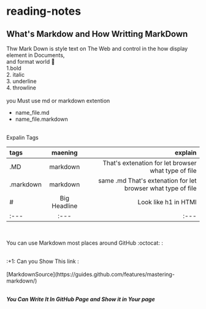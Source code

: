 # reading-notes
## What's Markdow and How Writting MarkDown 
Thw Mark Down is style text on The Web and control in the how display element in Documents,<br>
and format world :syringe: <br>
1.bold<br>
2. italic<br>
3. underline<br>
4.   throwline<br>
<br>
you Must use md or markdown extention
* name_file.md
* name_file.markdown

<br>
Expalin Tags

| tags        | maening     |  explain      |
| :---        |    :----:   |          ---: |
| .MD          | markdown    | That's extenation for let browser what type of file   |
| .markdown   | markdown        | same .md That's extenation for let browser what type of file  |
|#            |Big Headline   |Look like h1 in HTMl|
|:---|:---|:---|
<br>



You can use Markdown most places around GitHub :octocat: 
:<br>

<br>
:+1: Can you Show This link :<br>
<br>
[MarkdownSource](https://guides.github.com/features/mastering-markdown/) <br><br>

***You Can Write It In GitHub Page and Show it in Your page***
